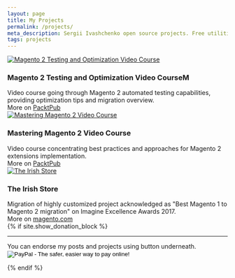 ```yaml
---
layout: page
title: My Projects
permalink: /projects/
meta_description: Sergii Ivashchenko open source projects. Free utilities, libraries and Magento 2 extensions.
tags: projects
---
```


<div class="project-container clearfix">
    <div class="project-thumb-block">
        <a href="//www.packtpub.com/application-development/magento-2-testing-and-optimization-video">
            <img src="{{ site.url }}/images/magento2-testing-and-optimization-video.jpg" alt="Magento 2 Testing and Optimization Video Course" class="project-thumb"/>
        </a>
    </div>
    <div class="project-description-block">
        <h3 class="project-name">Magento 2 Testing and Optimization Video CourseM</h3>
        <div class="project-description">
            Video course going through Magento 2 automated testing capabilities, providing optimization tips and migration overview.
        </div>
        <div class="project-link">More on <a href="//www.packtpub.com/application-development/magento-2-testing-and-optimization-video">PacktPub</a></div>
    </div>
</div>
<div class="project-container clearfix">
    <div class="project-thumb-block">
        <a href="//www.packtpub.com/web-development/mastering-magento-2-video">
            <img src="{{ site.url }}/images/mastering-magento-2.jpg" alt="Mastering Magento 2 Video Course" class="project-thumb"/>
        </a>
    </div>
    <div class="project-description-block">
        <h3 class="project-name">Mastering Magento 2 Video Course</h3>
        <div class="project-description">
            Video course concentrating best practices and approaches for Magento 2 extensions implementation.
        </div>
        <div class="project-link">More on <a href="//www.packtpub.com/web-development/mastering-magento-2-video">PacktPub</a></div>
    </div>
</div>
<div class="project-container clearfix">
    <div class="project-thumb-block">
        <a href="https://www.theirishstore.com/">
            <img src="{{ site.url }}/images/theirishstore.png" alt="The Irish Store" class="project-thumb"/>
        </a>
    </div>
    <div class="project-description-block">
        <h3 class="project-name">The Irish Store</h3>
        <div class="project-description">
            Migration of highly customized project acknowledged as "Best Magento 1 to Magento 2 migration" on Imagine Excellence Awards 2017.
        </div>
        <div class="project-link">More on <a href="https://magento.com/customers/irish-store">magento.com</a></div>
    </div>
</div>
{% if site.show_donation_block %}
<hr/>
You can endorse my posts and projects using button underneath.
<form action="https://www.paypal.com/cgi-bin/webscr" method="post" target="_top">
<input type="hidden" name="cmd" value="_s-xclick">
<input type="hidden" name="hosted_button_id" value="22PRKX7R383WA">
<input type="image" src="https://www.paypalobjects.com/en_US/i/btn/btn_donate_LG.gif" border="0" name="submit" alt="PayPal - The safer, easier way to pay online!">
<img alt="" border="0" src="https://www.paypalobjects.com/en_US/i/scr/pixel.gif" width="1" height="1">
</form>
{% endif %}
